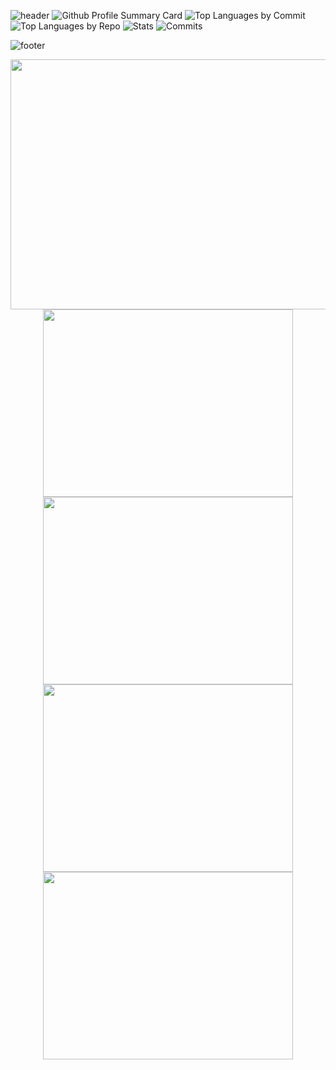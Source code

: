 
![header](https://capsule-render.vercel.app/api?type=waving&color=auto&height=80&section=header&animation=fadeIn)
![Github Profile Summary Card](http://github-profile-summary-cards.vercel.app/api/cards/profile-details?username=G-Redos&theme=github)
![Top Languages by Commit](http://github-profile-summary-cards.vercel.app/api/cards/most-commit-language?username=G-Redos&theme=github)
![Top Languages by Repo](http://github-profile-summary-cards.vercel.app/api/cards/repos-per-language?username=G-Redos&theme=github) 
![Stats](http://github-profile-summary-cards.vercel.app/api/cards/stats?username=G-Redos&theme=github)
![Commits](http://github-profile-summary-cards.vercel.app/api/cards/productive-time?username=G-Redos&theme=github&gmtOffset=1)

<!-- # Reach me -->
![footer](https://capsule-render.vercel.app/api?type=waving&color=auto&height=80&section=footer&animation=fadeIn)

<div align="center">
  <img height="400em" width="800em" src="http://github-profile-summary-cards.vercel.app/api/cards/profile-details?username=G-Redos&theme=github"/>
  <img height="300em" width="400em" src="http://github-profile-summary-cards.vercel.app/api/cards/most-commit-language?username=G-Redos&theme=github"/>
  <img height="300em" width="400em" src="http://github-profile-summary-cards.vercel.app/api/cards/repos-per-language?username=G-Redos&theme=github"/>
  <img height="300em" width="400em" src="http://github-profile-summary-cards.vercel.app/api/cards/stats?username=G-Redos&theme=github"/>
  <img height="300em" width="400em" src="http://github-profile-summary-cards.vercel.app/api/cards/productive-time?username=G-Redos&theme=github&gmtOffset=1"/>
</div>